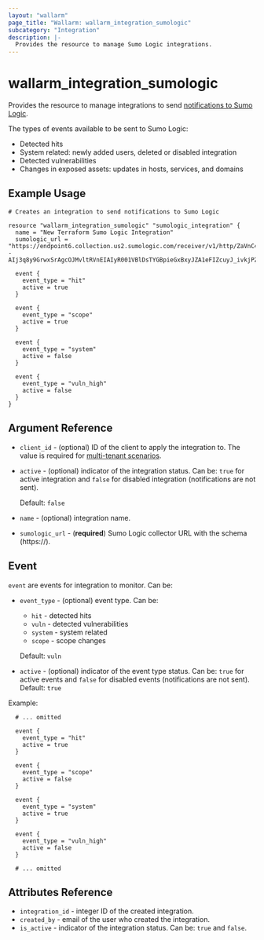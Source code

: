 ```yaml
---
layout: "wallarm"
page_title: "Wallarm: wallarm_integration_sumologic"
subcategory: "Integration"
description: |-
  Provides the resource to manage Sumo Logic integrations.
---
```


# wallarm_integration_sumologic

Provides the resource to manage integrations to send [notifications to Sumo Logic][1].

The types of events available to be sent to Sumo Logic:
- Detected hits
- System related: newly added users, deleted or disabled integration
- Detected vulnerabilities
- Changes in exposed assets: updates in hosts, services, and domains

## Example Usage

```hcl
# Creates an integration to send notifications to Sumo Logic

resource "wallarm_integration_sumologic" "sumologic_integration" {
  name = "New Terraform Sumo Logic Integration"
  sumologic_url = "https://endpoint6.collection.us2.sumologic.com/receiver/v1/http/ZaVnC4dhaV123gN3o--AIj3q8y9GrwxSrAgcOJMvltRVnEIAIyR001VBlDsTYGBpieGxBxyJZA1eFIZcuyJ_ivkjPZ6Ynl8x3kLBJi4arZ479cD8ePJsqA=="

  event {
    event_type = "hit"
    active = true
  }

  event {
    event_type = "scope"
    active = true
  }

  event {
    event_type = "system"
    active = false
  }
  
  event {
    event_type = "vuln_high"
    active = false
  }
}
```


## Argument Reference

* `client_id` - (optional) ID of the client to apply the integration to. The value is required for [multi-tenant scenarios][2].
* `active` - (optional) indicator of the integration status. Can be: `true` for active integration and `false` for disabled integration (notifications are not sent).

  Default: `false`
* `name` - (optional) integration name.
* `sumologic_url` - (**required**) Sumo Logic collector URL with the schema (https://).

## Event

`event` are events for integration to monitor. Can be:

* `event_type` - (optional) event type. Can be:
  - `hit` - detected hits
  - `vuln` - detected vulnerabilities
  - `system` - system related
  - `scope` - scope changes

  Default: `vuln`
* `active` - (optional) indicator of the event type status. Can be: `true` for active events and `false` for disabled events (notifications are not sent). 
Default: `true`


Example:

```hcl
  # ... omitted

  event {
    event_type = "hit"
    active = true
  }

  event {
    event_type = "scope"
    active = false
  }

  event {
    event_type = "system"
    active = true
  }
  
  event {
    event_type = "vuln_high"
    active = false
  }

  # ... omitted
```

## Attributes Reference

* `integration_id` - integer ID of the created integration.
* `created_by` - email of the user who created the integration.
* `is_active` - indicator of the integration status. Can be: `true` and `false`.

[1]: https://docs.wallarm.com/user-guides/settings/integrations/sumologic/
[2]: https://docs.wallarm.com/installation/multi-tenant/overview/
